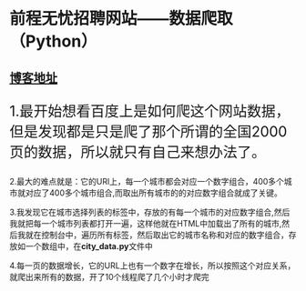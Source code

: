 <h1> 前程无忧招聘网站——数据爬取（Python）</h1>
<h2><a href="https://blog.csdn.net/qq_40306655/article/details/94441480">博客地址</a></h2>
<p style="font-size:25px"> 1.最开始想看百度上是如何爬这个网站数据，但是发现都是只是爬了那个所谓的全国2000页的数据，所以就只有自己来想办法了。</p>

<p>2.最大的难点就是：它的URl上，每一个城市都会对应一个数字组合，400多个城市就对应了400多个城市组合,而取出所有城市的的对应数字组合就成了关键。</p>

<p>3.我发现它在城市选择列表的<td>标签中，存放的有每一个城市的对应数字组合,然后我就把每一个城市列表都打开一遍，这样他就在HTML中加载出了所有的城市,然后我就在控制台中，遍历所有<td>标签，然后取出它的城市名称和对应的数字组合，存放如一个数组中，在<strong>city_data.py</strong>文件中</p>

<p>4.每一页的数据增长，它的URL上也有一个数字在增长，所以按照这个对应关系，就爬出来所有的数据，开了10个线程爬了几个小时才爬完</p>
